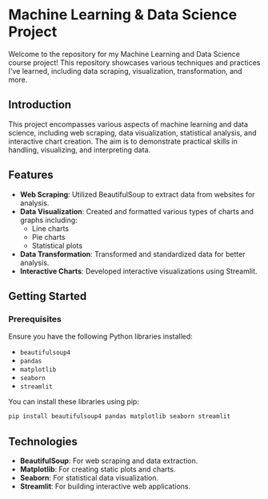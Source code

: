 # Machine Learning & Data Science Project

Welcome to the repository for my Machine Learning and Data Science course project! This repository showcases various techniques and practices I've learned, including data scraping, visualization, transformation, and more.

## Introduction

This project encompasses various aspects of machine learning and data science, including web scraping, data visualization, statistical analysis, and interactive chart creation. The aim is to demonstrate practical skills in handling, visualizing, and interpreting data.

## Features

- **Web Scraping**: Utilized BeautifulSoup to extract data from websites for analysis.
- **Data Visualization**: Created and formatted various types of charts and graphs including:
  - Line charts
  - Pie charts
  - Statistical plots
- **Data Transformation**: Transformed and standardized data for better analysis.
- **Interactive Charts**: Developed interactive visualizations using Streamlit.

## Getting Started

### Prerequisites

Ensure you have the following Python libraries installed:

- `beautifulsoup4`
- `pandas`
- `matplotlib`
- `seaborn`
- `streamlit`

You can install these libraries using pip:

```bash
pip install beautifulsoup4 pandas matplotlib seaborn streamlit
```

## Technologies

- **BeautifulSoup**: For web scraping and data extraction.
- **Matplotlib**: For creating static plots and charts.
- **Seaborn**: For statistical data visualization.
- **Streamlit**: For building interactive web applications.
